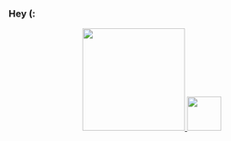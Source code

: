 ### Hey (:
<div align="center">
  <a href="https://www.linkedin.com/in/beatriz-friso-3625a7234/">
  <img height="180em" src="https://github-readme-stats.vercel.app/api?username=beatrizfriso&show_icons=true&theme=dracula&include_all_commits=true&count_private=true"/>
  <img height="60em" src="https://github-readme-stats.vercel.app/api/top-langs/?username=beatrizfriso&layout=compact&langs_count=7&theme=dracula"/>
</div>

  
